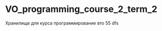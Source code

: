VO_programming_course_2_term_2
==============================

Хранилище для курса программирование вто
55
dfs